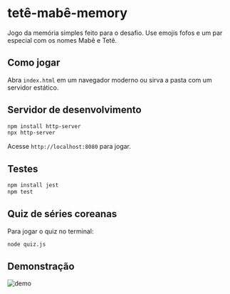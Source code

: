 # tetê-mabê-memory

Jogo da memória simples feito para o desafio. Use emojis fofos e um par especial com os nomes Mabê e Tetê.

## Como jogar
Abra `index.html` em um navegador moderno ou sirva a pasta com um servidor estático.

## Servidor de desenvolvimento
```bash
npm install http-server
npx http-server
```
Acesse `http://localhost:8080` para jogar.

## Testes
```bash
npm install jest
npm test
```

## Quiz de séries coreanas
Para jogar o quiz no terminal:
```bash
node quiz.js
```

## Demonstração
![demo](assets/demo.gif)
